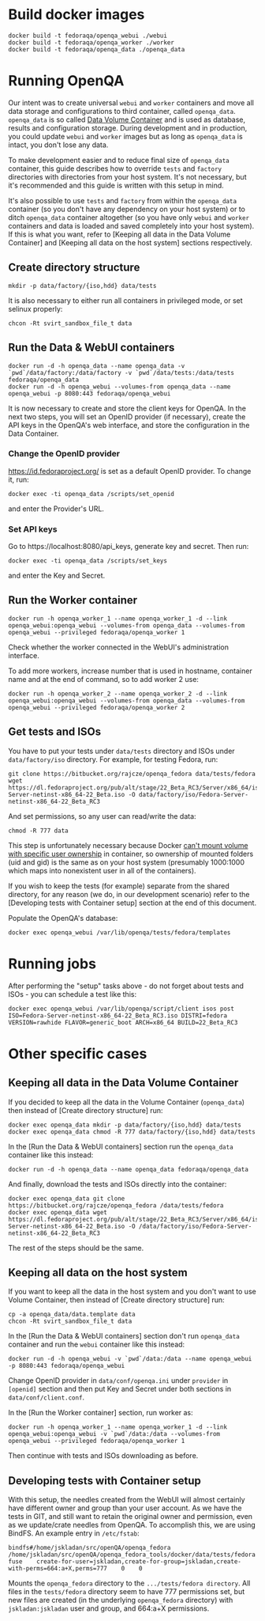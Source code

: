 # Build docker images

    docker build -t fedoraqa/openqa_webui ./webui
    docker build -t fedoraqa/openqa_worker ./worker
    docker build -t fedoraqa/openqa_data ./openqa_data

# Running OpenQA

Our intent was to create universal `webui` and `worker` containers and move all data storage and configurations to third container,
called `openqa_data`. `openqa_data` is so called [Data Volume Container](http://docs.docker.com/userguide/dockervolumes/#creating-and-mounting-a-data-volume-container)
and is used as database, results and configuration storage. During development and in production, you could update `webui` and `worker` images
but as long as `openqa_data` is intact, you don't lose any data.

To make development easier and to reduce final size of `openqa_data` container, this guide describes how to override `tests` and `factory` directories
with directories from your host system. It's not necessary, but it's recommended and this guide is written with this setup in mind.

It's also possible to use `tests` and `factory` from within the `openqa_data` container (so you don't have any dependency on your host system) or
to ditch `openqa_data` container altogether (so you have only `webui` and `worker` containers and data is loaded and saved completely into your host
system). If this is what you want, refer to [Keeping all data in the Data Volume Container] and [Keeping all data on the host system] sections respectively.

## Create directory structure

    mkdir -p data/factory/{iso,hdd} data/tests

It is also necessary to either run all containers in privileged mode, or set selinux properly:

    chcon -Rt svirt_sandbox_file_t data

## Run the Data & WebUI containers

    docker run -d -h openqa_data --name openqa_data -v `pwd`/data/factory:/data/factory -v `pwd`/data/tests:/data/tests fedoraqa/openqa_data
    docker run -d -h openqa_webui --volumes-from openqa_data --name openqa_webui -p 8080:443 fedoraqa/openqa_webui

It is now necessary to create and store the client keys for OpenQA. In the next two steps, you will set an OpenID provider (if necessary),
create the API keys in the OpenQA's web interface, and store the configuration in the Data Container.

### Change the OpenID provider

https://id.fedoraproject.org/ is set as a default OpenID provider. To change it, run:

    docker exec -ti openqa_data /scripts/set_openid

and enter the Provider's URL.

### Set API keys

Go to https://localhost:8080/api_keys, generate key and secret. Then run:

    docker exec -ti openqa_data /scripts/set_keys

and enter the Key and Secret.

## Run the Worker container

    docker run -h openqa_worker_1 --name openqa_worker_1 -d --link openqa_webui:openqa_webui --volumes-from openqa_data --volumes-from openqa_webui --privileged fedoraqa/openqa_worker 1

Check whether the worker connected in the WebUI's administration interface.

To add more workers, increase number that is used in hostname, container name and at the end of command, so to add worker 2 use:

    docker run -h openqa_worker_2 --name openqa_worker_2 -d --link openqa_webui:openqa_webui --volumes-from openqa_data --volumes-from openqa_webui --privileged fedoraqa/openqa_worker 2

## Get tests and ISOs

You have to put your tests under `data/tests` directory and ISOs under `data/factory/iso` directory. For example, for testing Fedora, run:

    git clone https://bitbucket.org/rajcze/openqa_fedora data/tests/fedora
    wget https://dl.fedoraproject.org/pub/alt/stage/22_Beta_RC3/Server/x86_64/iso/Fedora-Server-netinst-x86_64-22_Beta.iso -O data/factory/iso/Fedora-Server-netinst-x86_64-22_Beta_RC3

And set permissions, so any user can read/write the data:

    chmod -R 777 data

This step is unfortunately necessary because Docker [can't mount volume with specific user ownership](https://github.com/docker/docker/issues/7198) in container, so ownership of mounted folders (uid and gid) is the same as on your host system (presumably 1000:1000 which maps into nonexistent user in all of the containers).

If you wish to keep the tests (for example) separate from the shared directory, for any reason (we do, in our development scenario) refer to the [Developing tests with Container setup] section at the end of this document.

Populate the OpenQA's database:

    docker exec openqa_webui /var/lib/openqa/tests/fedora/templates


# Running jobs

After performing the "setup" tasks above - do not forget about tests and ISOs - you can schedule a test like this:

    docker exec openqa_webui /var/lib/openqa/script/client isos post ISO=Fedora-Server-netinst-x86_64-22_Beta_RC3.iso DISTRI=fedora VERSION=rawhide FLAVOR=generic_boot ARCH=x86_64 BUILD=22_Beta_RC3

# Other specific cases

## Keeping all data in the Data Volume Container

If you decided to keep all the data in the Volume Container (`openqa_data`) then instead of [Create directory structure] run:

    docker exec openqa_data mkdir -p data/factory/{iso,hdd} data/tests
    docker exec openqa_data chmod -R 777 data/factory/{iso,hdd} data/tests

In the [Run the Data & WebUI containers] section run the `openqa_data` container like this instead:

    docker run -d -h openqa_data --name openqa_data fedoraqa/openqa_data

And finally, download the tests and ISOs directly into the container:

    docker exec openqa_data git clone https://bitbucket.org/rajcze/openqa_fedora /data/tests/fedora
    docker exec openqa_data wget https://dl.fedoraproject.org/pub/alt/stage/22_Beta_RC3/Server/x86_64/iso/Fedora-Server-netinst-x86_64-22_Beta.iso -O /data/factory/iso/Fedora-Server-netinst-x86_64-22_Beta_RC3

The rest of the steps should be the same.

## Keeping all data on the host system

If you want to keep all the data in the host system and you don't want to use Volume Container, then instead of [Create directory structure] run:

    cp -a openqa_data/data.template data
    chcon -Rt svirt_sandbox_file_t data

In the [Run the Data & WebUI containers] section don't run `openqa_data` container and run the `webui` container like this instead:

    docker run -d -h openqa_webui -v `pwd`/data:/data --name openqa_webui -p 8080:443 fedoraqa/openqa_webui

Change OpenID provider in `data/conf/openqa.ini` under `provider` in `[openid]` section and then put Key and Secret under
both sections in `data/conf/client.conf`.

In the [Run the Worker container] section, run worker as:

    docker run -h openqa_worker_1 --name openqa_worker_1 -d --link openqa_webui:openqa_webui -v `pwd`/data:/data --volumes-from openqa_webui --privileged fedoraqa/openqa_worker 1

Then continue with tests and ISOs downloading as before.

## Developing tests with Container setup

With this setup, the needles created from the WebUI will almost certainly have different owner and group than your user account.
As we have the tests in GIT, and still want to retain the original owner and permission, even as we update/crate needles from OpenQA.
To accomplish this, we are using BindFS. An example entry in `/etc/fstab`:

    bindfs#/home/jskladan/src/openQA/openqa_fedora    /home/jskladan/src/openQA/openqa_fedora_tools/docker/data/tests/fedora    fuse    create-for-user=jskladan,create-for-group=jskladan,create-with-perms=664:a+X,perms=777    0    0

Mounts the `openqa_fedora` directory to the `.../tests/fedora directory`. All files in the `tests/fedora` directory seem to have 777 permissions set, but new files are created (in the underlying `openqa_fedora` directory) with `jskladan:jskladan` user and group, and 664:a+X permissions.
